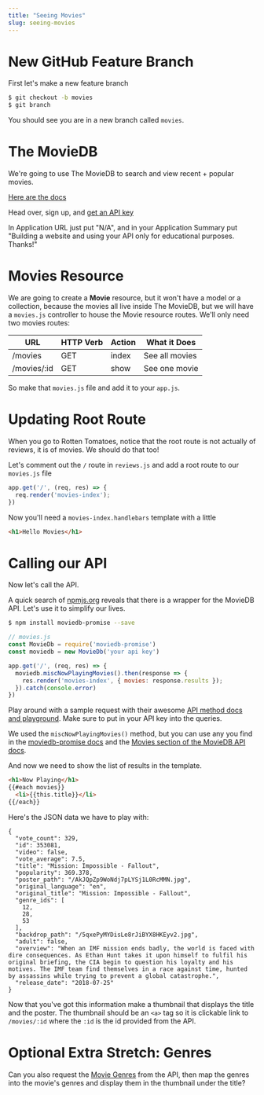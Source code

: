 ```yaml
---
title: "Seeing Movies"
slug: seeing-movies
---
```


# New GitHub Feature Branch

First let's make a new feature branch

```bash
$ git checkout -b movies
$ git branch
```

You should see you are in a new branch called `movies`.

# The MovieDB

We're going to use The MovieDB to search and view recent + popular movies.

[Here are the docs](https://developers.themoviedb.org/3/getting-started/introduction)

Head over, sign up, and [get an API key](https://developers.themoviedb.org/3/getting-started/introduction)

In Application URL just put "N/A", and in your Application Summary put "Building a website and using your API only for educational purposes. Thanks!"

# Movies Resource

We are going to create a **Movie** resource, but it won't have a model or a collection, because the movies all live inside The MovieDB, but we will have a `movies.js` controller to house the Movie resource routes. We'll only need two movies routes:


| URL              | HTTP Verb | Action  | What it Does |
|------------------|-----------|---------|---------------|
| /movies          | GET       | index   | See all movies |
| /movies/:id      | GET       | show    | See one movie |

So make that `movies.js` file and add it to your `app.js`.

# Updating Root Route

When you go to Rotten Tomatoes, notice that the root route is not actually of reviews, it is of movies. We should do that too!

Let's comment out the `/` route in `reviews.js` and add a root route to our `movies.js` file

```js
app.get('/', (req, res) => {
  req.render('movies-index');
})
```

Now you'll need a `movies-index.handlebars` template with a little

```html
<h1>Hello Movies</h1>
```

# Calling our API

Now let's call the API.

A quick search of [npmjs.org](https://www.npmjs.com/package/moviedb-promise) reveals that there is a wrapper for the MovieDB API. Let's use it to simplify our lives.

```bash
$ npm install moviedb-promise --save
```

```js
// movies.js
const MovieDb = require('moviedb-promise')
const moviedb = new MovieDb('your api key')

app.get('/', (req, res) => {
  moviedb.miscNowPlayingMovies().then(response => {
    res.render('movies-index', { movies: response.results });
  }).catch(console.error)
})
```

Play around with a sample request with their awesome [API method docs and playground](https://developers.themoviedb.org/3/movies/get-now-playing). Make sure to put in your API key into the queries.

We used the `miscNowPlayingMovies()` method, but you can use any you find in the [moviedb-promise docs](https://www.npmjs.com/package/moviedb-promise) and the [Movies section of the MovieDB API docs](https://developers.themoviedb.org/3/movies/get-movie-details).

And now we need to show the list of results in the template.

```html
<h1>Now Playing</h1>
{{#each movies}}
  <li>{{this.title}}</li>
{{/each}}
```

Here's the JSON data we have to play with:

```
{
  "vote_count": 329,
  "id": 353081,
  "video": false,
  "vote_average": 7.5,
  "title": "Mission: Impossible - Fallout",
  "popularity": 369.378,
  "poster_path": "/AkJQpZp9WoNdj7pLYSj1L0RcMMN.jpg",
  "original_language": "en",
  "original_title": "Mission: Impossible - Fallout",
  "genre_ids": [
    12,
    28,
    53
  ],
  "backdrop_path": "/5qxePyMYDisLe8rJiBYX8HKEyv2.jpg",
  "adult": false,
  "overview": "When an IMF mission ends badly, the world is faced with dire consequences. As Ethan Hunt takes it upon himself to fulfil his original briefing, the CIA begin to question his loyalty and his motives. The IMF team find themselves in a race against time, hunted by assassins while trying to prevent a global catastrophe.",
  "release_date": "2018-07-25"
}
```

Now that you've got this information make a thumbnail that displays the title and the poster. The thumbnail should be an `<a>` tag so it is clickable link to `/movies/:id` where the `:id` is the id provided from the API.

# Optional Extra Stretch: Genres

Can you also request the [Movie Genres](https://developers.themoviedb.org/3/genres/get-movie-list) from the API, then map the genres into the movie's genres and display them in the thumbnail under the title?
